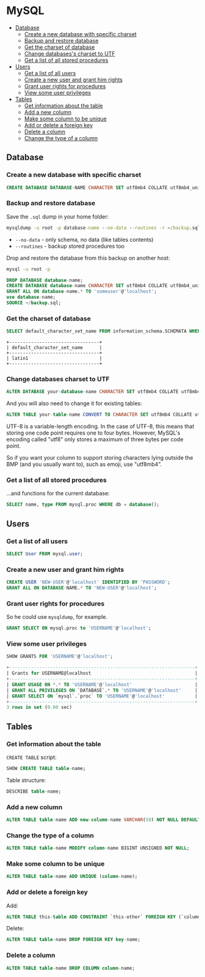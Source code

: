 # MySQL

- [Database](#database)
  - [Create a new database with specific charset](#create-a-new-database-with-specific-charset)
  - [Backup and restore database](#backup-and-restore-database)
  - [Get the charset of database](#get-the-charset-of-database)
  - [Change databases's charset to UTF](#change-databases-charset-to-utf)
  - [Get a list of all stored procedures](#get-a-list-of-all-stored-procedures)
- [Users](#users)
  - [Get a list of all users](#get-a-list-of-all-users)
  - [Create a new user and grant him rights](#create-a-new-user-and-grant-him-rights)
  - [Grant user rights for procedures](#grant-user-rights-for-procedures)
  - [View some user privileges](#view-some-user-privileges)
- [Tables](#tables)
  - [Get information about the table](#get-information-about-the-table)
  - [Add a new column](#add-a-new-column)
  - [Make some column to be unique](#make-some-column-to-be-unique)
  - [Add or delete a foreign key](#add-or-delete-a-foreign-key)
  - [Delete a column](#delete-a-column)
  - [Change the type of a column](#change-the-type-of-a-column)

## Database

### Create a new database with specific charset

``` sql
CREATE DATABASE DATABASE-NAME CHARACTER SET utf8mb4 COLLATE utf8mb4_unicode_ci;
```

### Backup and restore database

Save the `.sql` dump in your home folder:

``` cmd
mysqldump -u root -p database-name --no-data --routines -r ~/backup.sql
```

* `--no-data` - only schema, no data (like tables contents)
* `--routines` - backup stored procedures too

Drop and restore the database from this backup on another host:

``` cmd
mysql -u root -p
```

``` sql
DROP DATABASE database-name;
CREATE DATABASE database-name CHARACTER SET utf8mb4 COLLATE utf8mb4_unicode_ci;
GRANT ALL ON database-name.* TO 'someuser'@'localhost';
use database-name;
SOURCE ~/backup.sql;
```

### Get the charset of database

``` sql
SELECT default_character_set_name FROM information_schema.SCHEMATA WHERE schema_name = "YOUR-DATABASE-NAME";
```

```
+---------------------------------+
| default_character_set_name      |
+---------------------------------+
| latin1                          |
+---------------------------------+
```

### Change databases charset to UTF

``` sql
ALTER DATABASE your-database-name CHARACTER SET utf8mb4 COLLATE utf8mb4_unicode_ci;
```

And you will also need to change it for existing tables:

``` sql
ALTER TABLE your-table-name CONVERT TO CHARACTER SET utf8mb4 COLLATE utf8mb4_unicode_ci;
```

UTF-8 is a variable-length encoding. In the case of UTF-8, this means that storing one code point requires one to four bytes. However, MySQL's encoding called "utf8" only stores a maximum of three bytes per code point.

So if you want your column to support storing characters lying outside the BMP (and you usually want to), such as emoji, use "utf8mb4".

### Get a list of all stored procedures

...and functions for the current database:

```sql
SELECT name, type FROM mysql.proc WHERE db = database();
```

## Users

### Get a list of all users

``` sql
SELECT User FROM mysql.user;
```

### Create a new user and grant him rights

``` sql
CREATE USER 'NEW-USER'@'localhost' IDENTIFIED BY 'PASSWORD';
GRANT ALL ON DATABASE-NAME.* TO 'NEW-USER'@'localhost';
```

### Grant user rights for procedures

So he could use `mysqldump`, for example.

``` sql
GRANT SELECT ON mysql.proc to 'USERNAME'@'localhost';
```

### View some user privileges

``` sql
SHOW GRANTS FOR 'USERNAME'@'localhost';
```

``` sql
+--------------------------------------------------------------------+
| Grants for USERNAME@localhost                                      |
+--------------------------------------------------------------------+
| GRANT USAGE ON *.* TO 'USERNAME'@'localhost'                       |
| GRANT ALL PRIVILEGES ON `DATABASE`.* TO 'USERNAME'@'localhost'     |
| GRANT SELECT ON `mysql`.`proc` TO 'USERNAME'@'localhost'           |
+--------------------------------------------------------------------+
3 rows in set (0.00 sec)
```

## Tables

### Get information about the table

`CREATE TABLE` script:

``` sql
SHOW CREATE TABLE table-name;
```

Table structure:

``` sql
DESCRIBE table-name;
```

### Add a new column

``` sql
ALTER TABLE table-name ADD new-column-name VARCHAR(50) NOT NULL DEFAULT 'default value' AFTER some-existing-column;
```

### Change the type of a column

``` sql
ALTER TABLE table-name MODIFY column-name BIGINT UNSIGNED NOT NULL;
```

### Make some column to be unique

``` sql
ALTER TABLE table-name ADD UNIQUE (column-name);
```

### Add or delete a foreign key

Add:

``` sql
ALTER TABLE this-table ADD CONSTRAINT `this-other` FOREIGN KEY (`column-from-this-table`) REFERENCES `other-table` (`column-from-other-table`);
```

Delete:

``` sql
ALTER TABLE table-name DROP FOREIGN KEY key-name;
```

### Delete a column

``` sql
ALTER TABLE table-name DROP COLUMN column-name;
```

